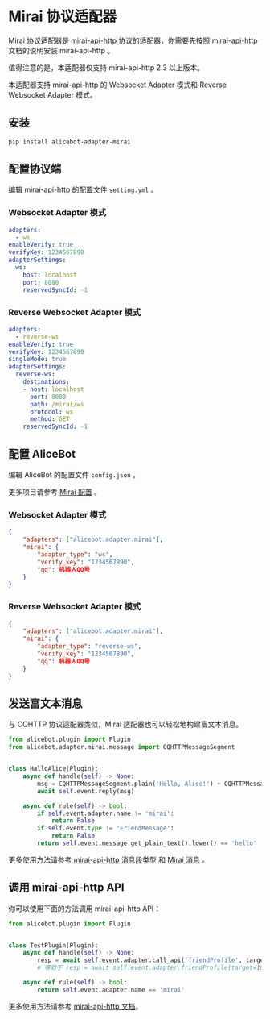 # Mirai 协议适配器

Mirai 协议适配器是 [mirai-api-http](https://github.com/project-mirai/mirai-api-http) 协议的适配器，你需要先按照 mirai-api-http 文档的说明安装 mirai-api-http 。

值得注意的是，本适配器仅支持 mirai-api-http 2.3 以上版本。

本适配器支持 mirai-api-http 的 Websocket Adapter 模式和 Reverse Websocket Adapter 模式。

## 安装

```sh
pip install alicebot-adapter-mirai
```

## 配置协议端

编辑 mirai-api-http 的配置文件 `setting.yml` 。

### Websocket Adapter 模式

```yaml
adapters:
  - ws
enableVerify: true
verifyKey: 1234567890
adapterSettings:
  ws:
    host: localhost
    port: 8080
    reservedSyncId: -1
```

### Reverse Websocket Adapter 模式

```yaml
adapters:
  - reverse-ws
enableVerify: true
verifyKey: 1234567890
singleMode: true
adapterSettings:
  reverse-ws:
    destinations:
    - host: localhost
      port: 8080
      path: /mirai/ws
      protocol: ws
      method: GET
    reservedSyncId: -1
```

## 配置 AliceBot

编辑 AliceBot 的配置文件 `config.json` 。

更多项目请参考 [Mirai 配置](/api/adapter/mirai/config.md) 。

### Websocket Adapter 模式

```json
{
    "adapters": ["alicebot.adapter.mirai"],
    "mirai": {
        "adapter_type": "ws",
        "verify_key": "1234567890",
        "qq": 机器人QQ号
    }
}
```

### Reverse Websocket Adapter 模式

```json
{
    "adapters": ["alicebot.adapter.mirai"],
    "mirai": {
        "adapter_type": "reverse-ws",
        "verify_key": "1234567890",
        "qq": 机器人QQ号
    }
}
```

## 发送富文本消息

与 CQHTTP 协议适配器类似，Mirai 适配器也可以轻松地构建富文本消息。

```python
from alicebot.plugin import Plugin
from alicebot.adapter.mirai.message import CQHTTPMessageSegment


class HalloAlice(Plugin):
    async def handle(self) -> None:
        msg = CQHTTPMessageSegment.plain('Hello, Alice!') + CQHTTPMessageSegment.image(url='https://www.example.org/1.jpg')
        await self.event.reply(msg)

    async def rule(self) -> bool:
        if self.event.adapter.name != 'mirai':
            return False
        if self.event.type != 'FriendMessage':
            return False
        return self.event.message.get_plain_text().lower() == 'hello'

```

更多使用方法请参考 [mirai-api-http 消息段类型](https://docs.mirai.mamoe.net/mirai-api-http/api/MessageType.html) 和 [Mirai 消息](/api/adapter/mirai/message.md) 。

## 调用 mirai-api-http API

你可以使用下面的方法调用 mirai-api-http API：

```python
from alicebot.plugin import Plugin


class TestPlugin(Plugin):
    async def handle(self) -> None:
        resp = await self.event.adapter.call_api('friendProfile', target=10001)
        # 等效于 resp = await self.event.adapter.friendProfile(target=10001)

    async def rule(self) -> bool:
        return self.event.adapter.name == 'mirai'

```

更多使用方法请参考 [mirai-api-http 文档](https://docs.mirai.mamoe.net/mirai-api-http/adapter/WebsocketAdapter.html)。
